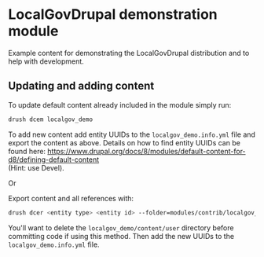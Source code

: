 # LocalGovDrupal demonstration module

Example content for demonstrating the LocalGovDrupal distribution and to help
with development.

## Updating and adding content

To update default content already included in the module simply run:

```bash
drush dcem localgov_demo
```

To add new content add entity UUIDs to the `localgov_demo.info.yml` file and
export the content as above. Details on how to find entity UUIDs can be found
here:
<https://www.drupal.org/docs/8/modules/default-content-for-d8/defining-default-content> \
(Hint: use Devel).

Or

Export content and all references with:

```bash
drush dcer <entity type> <entity id> --folder=modules/contrib/localgov_demo/content/
```

You'll want to delete the `localgov_demo/content/user` directory before
committing code if using this method. Then add the new UUIDs to the
`localgov_demo.info.yml` file.
